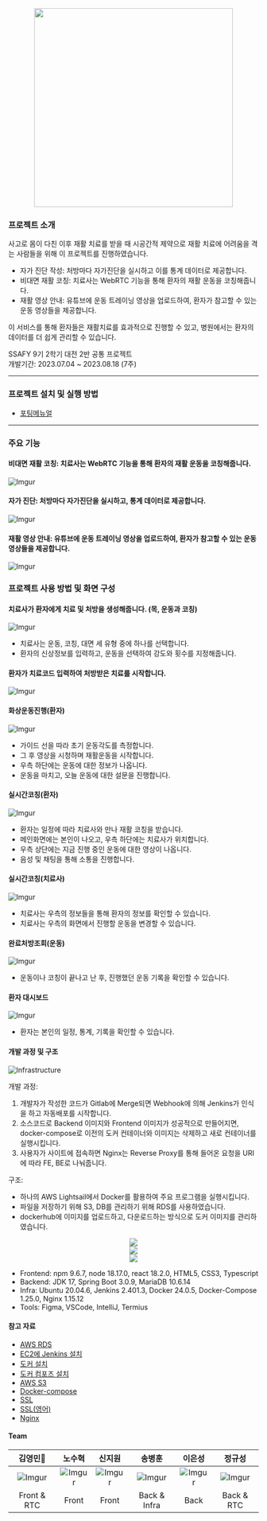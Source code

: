 <div style="text-align:center">
    <img src="https://i.imgur.com/6ghmdYN.png" width="400px" />
</div>

<!-- #### Deploy Address
> [www.join-it.site](https://www.join-it.site) -->

### 프로젝트 소개

사고로 몸이 다친 이후 재활 치료를 받을 때 시공간적 제약으로 재활 치료에 어려움을 격는 사람들을 위해 이 프로젝트를 진행하였습니다.
- 자가 진단 작성: 처방마다 자가진단을 실시하고 이를 통계 데이터로 제공합니다.
- 비대면 재활 코칭: 치료사는 WebRTC 기능을 통해 환자의 재활 운동을 코칭해줍니다. 
- 재활 영상 안내: 유튜브에 운동 트레이닝 영상을 업로드하여, 환자가 참고할 수 있는 운동 영상들을 제공합니다.

이 서비스를 통해 환자들은 재활치료를 효과적으로 진행할 수 있고, 병원에서는 환자의 데이터를 더 쉽게 관리할 수 있습니다.

SSAFY 9기 2학기 대전 2반 공통 프로젝트   
개발기간: 2023.07.04 ~ 2023.08.18 (7주)

---

### 프로젝트 설치 및 실행 방법

- [포팅메뉴얼](Exec/porting_manual.md)

---

### 주요 기능

#### 비대면 재활 코칭: 치료사는 WebRTC 기능을 통해 환자의 재활 운동을 코칭해줍니다.   
![Imgur](https://i.imgur.com/9gz1I6z.png)

#### 자가 진단: 처방마다 자가진단을 실시하고, 통계 데이터로 제공합니다.   
![Imgur](https://i.imgur.com/XGw4PXs.png)

#### 재활 영상 안내: 유튜브에 운동 트레이닝 영상을 업로드하여, 환자가 참고할 수 있는 운동 영상들을 제공합니다.   
![Imgur](https://i.imgur.com/Lx1Jl88.png)


### 프로젝트 사용 방법 및 화면 구성

#### 치료사가 환자에게 치료 및 처방을 생성해줍니다. (목, 운동과 코칭)   
![Imgur](https://i.imgur.com/q2uqG0t.gif)   
- 치료사는 운동, 코칭, 대면 세 유형 중에 하나를 선택합니다.
- 환자의 신상정보를 입력하고, 운동을 선택하여 강도와 횟수를 지정해줍니다.

#### 환자가 치료코드 입력하여 처방받은 치료를 시작합니다.   
![Imgur](https://i.imgur.com/pfUHGFm.gif)   

#### 화상운동진행(환자)   
![Imgur](https://i.imgur.com/RCEAHi8.gif)
- 가이드 선을 따라 초기 운동각도를 측정합니다.
- 그 후 영상을 시청하며 재활운동을 시작합니다.
- 우측 하단에는 운동에 대한 정보가 나옵니다.
- 운동을 마치고, 오늘 운동에 대한 설문을 진행합니다.

#### 실시간코칭(환자)   
![Imgur](https://i.imgur.com/2sCL7w4.gif)   
- 환자는 일정에 따라 치료사와 만나 재활 코칭을 받습니다.
- 메인화면에는 본인이 나오고, 우측 하단에는 치료사가 위치합니다.
- 우측 상단에는 지금 진행 중인 운동에 대한 영상이 나옵니다.
- 음성 및 채팅을 통해 소통을 진행합니다.

#### 실시간코칭(치료사)
![Imgur](https://i.imgur.com/1mlOWNy.gif)   
- 치료사는 우측의 정보들을 통해 환자의 정보를 확인할 수 있습니다.
- 치료사는 우측의 화면에서 진행할 운동을 변경할 수 있습니다.

#### 완료처방조회(운동)   
![Imgur](https://i.imgur.com/jVi6K10.gif)   
- 운동이나 코칭이 끝나고 난 후, 진행했던 운동 기록을 확인할 수 있습니다.

#### 환자 대시보드   
![Imgur](https://i.imgur.com/kvnoVaA.gif)   
- 환자는 본인의 일정, 통계, 기록을 확인할 수 있습니다.


#### 개발 과정 및 구조

![Infrastructure](https://i.imgur.com/uh4vH1D.png)

개발 과정:
1. 개발자가 작성한 코드가 Gitlab에 Merge되면 Webhook에 의해 Jenkins가 인식을 하고 자동배포를 시작합니다.
2. 소스코드로 Backend 이미지와 Frontend 이미지가 성공적으로 만들어지면, docker-compose로 이전의 도커 컨테이너와 이미지는 삭제하고 새로 컨테이너를 실행시킵니다.
3. 사용자가 사이트에 접속하면 Nginx는 Reverse Proxy를 통해 들어온 요청을 URI에 따라 FE, BE로 나눠줍니다.

구조:
- 하나의 AWS Lightsail에서 Docker를 활용하여 주요 프로그램을 실행시킵니다.
- 파일을 저장하기 위해 S3, DB를 관리하기 위해 RDS를 사용하였습니다.
- dockerhub에 이미지를 업로드하고, 다운로드하는 방식으로 도커 이미지를 관리하였습니다.


<p style="text-align:center">
  <a href="https://skillicons.dev">
    <img src="https://skillicons.dev/icons?i=html,css,js,ts,react,figma" /><br>
    <img src="https://skillicons.dev/icons?i=java,spring,gradle,idea,mysql,aws" /><br>
    <img src="https://skillicons.dev/icons?i=gitlab,jenkins,linux,docker,nginx,vim" /><br>
  </a>
</p>

- Frontend: npm 9.6.7, node 18.17.0, react 18.2.0, HTML5, CSS3, Typescript
- Backend: JDK 17, Spring Boot 3.0.9, MariaDB 10.6.14
- Infra: Ubuntu 20.04.6, Jenkins 2.401.3, Docker 24.0.5, Docker-Compose 1.25.0, Nginx 1.15.12
- Tools: Figma, VSCode, IntelliJ, Termius

#### 참고 자료

- [AWS RDS](https://velog.io/@nefertiri/AWS-RDS%EB%A1%9C-%EB%8D%B0%EC%9D%B4%ED%84%B0%EB%B2%A0%EC%9D%B4%EC%8A%A4-%EB%A7%8C%EB%93%A4%EA%B8%B0)
- [EC2에 Jenkins 설치](https://doing7.tistory.com/118)
- [도커 설치](https://erinh.tistory.com/entry/CICD-Spring-Jenkins-Nginx-EC2-Docker%EB%A1%9C-%EB%AC%B4%EC%A4%91%EB%8B%A8-%EB%B0%B0%ED%8F%AC-%EA%B5%AC%ED%98%84-1-EC2-%EC%84%9C%EB%B2%84-%EA%B8%B0%EB%B3%B8-%EC%84%A4%EC%A0%95-%EB%8F%84%EC%BB%A4-%EC%A0%A0%ED%82%A8%EC%8A%A4-Nginx-JDK-MySQL-Redis-%EC%84%A4%EC%B9%98)
- [도커 컴포즈 설치](https://soyoung-new-challenge.tistory.com/73#google_vignette)
- [AWS S3](https://devlog-wjdrbs96.tistory.com/323)
- [Docker-compose](https://velog.io/@oneook/Docker%EB%A1%9C-React-%EA%B0%9C%EB%B0%9C-%EB%B0%8F-%EB%B0%B0%ED%8F%AC%ED%95%98%EA%B8%B0)
- [SSL](https://velog.io/@zero-black/Docker-compose-certbot-nginx-%EB%A1%9C-SSL-%EC%9D%B8%EC%A6%9D%EC%84%9C-%EB%B0%9C%EA%B8%89%ED%95%98%EA%B8%B0)
- [SSL(영어)](https://pentacent.medium.com/nginx-and-lets-encrypt-with-docker-in-less-than-5-minutes-b4b8a60d3a71)
- [Nginx](https://velog.io/@shin6949/Nginx-Reverse-Proxy-%EA%B5%AC%EC%84%B1%ED%95%98%EA%B8%B0-feat.-Docker)


#### Team

|김영민👑|노수혁|신지원|송병훈|이은성|정규성|
|:---:|:---:|:---:|:---:|:---:|:---:|
|![Imgur](https://i.imgur.com/QCIniI5.png)|![Imgur](https://i.imgur.com/j4TTBz7.png)|![Imgur](https://i.imgur.com/o38ciBD.png)|![Imgur](https://i.imgur.com/ixdlIIc.png)|![Imgur](https://i.imgur.com/edfmHsy.png)|![Imgur](https://i.imgur.com/v3N8Oq3.png)|
|Front & RTC|Front|Front|Back & Infra|Back|Back & RTC|
